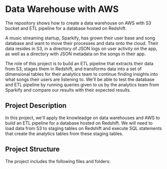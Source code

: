 # Data Warehouse with AWS
The repository shows how to create a data warehouse on AWS with S3 bucket and ETL pipeline for a database hosted on Redshift.


A music streaming startup, Sparkify, has grown their user base and song database and want to move their processes and data onto the cloud. Their data resides in S3, in a directory of JSON logs on user activity on the app, as well as a directory with JSON metadata on the songs in their app.

The role of this project is to build an ETL pipeline that extracts their data from S3, stages them in Redshift, and transforms data into a set of dimensional tables for their analytics team to continue finding insights into what songs their users are listening to. We'll be able to test the database and ETL pipeline by running queries given to us by the analytics team from Sparkify and compare our results with their expected results.

## Project Description
In this project, we'll apply the knowleadge on data warehouses and AWS to build an ETL pipeline for a database hosted on Redshift. We will need to load data from S3 to staging tables on Redshift and execute SQL statements that create the analytics tables from these staging tables.

## Project Structure
The project includes the following files and folders:


